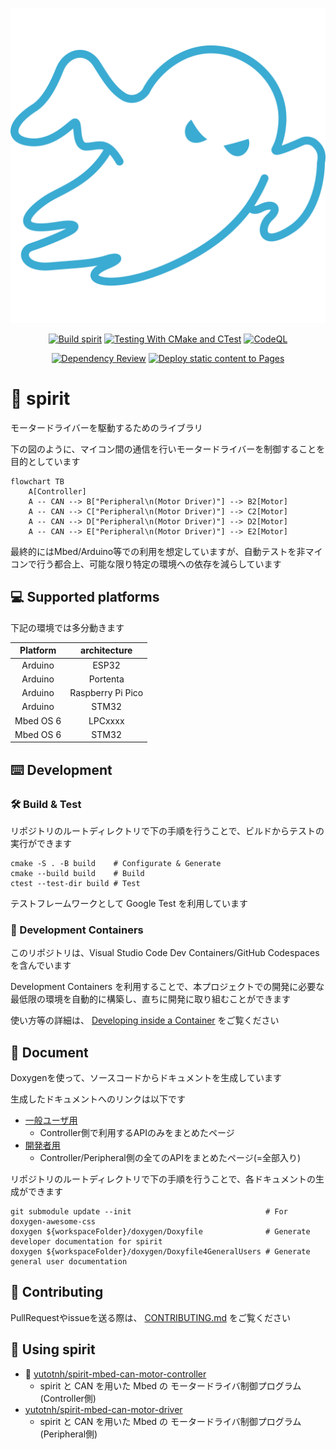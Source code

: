 <div align="center">

![Icon](./images/icon.svg)

[![Build spirit](https://github.com/yutotnh/spirit/actions/workflows/build.yml/badge.svg?branch=main)](https://github.com/yutotnh/spirit/actions/workflows/build.yml)
[![Testing With CMake and CTest](https://github.com/yutotnh/spirit/actions/workflows/cmake-test.yml/badge.svg?branch=main)](https://github.com/yutotnh/spirit/actions/workflows/cmake-test.yml)
[![CodeQL](https://github.com/yutotnh/spirit/actions/workflows/codeql.yml/badge.svg?=branch=main)](https://github.com/yutotnh/spirit/actions/workflows/codeql.yml)

[![Dependency Review](https://github.com/yutotnh/spirit/actions/workflows/dependency-review.yml/badge.svg?=branch=main)](https://github.com/yutotnh/spirit/actions/workflows/dependency-review.yml)
[![Deploy static content to Pages](https://github.com/yutotnh/spirit/actions/workflows/deploy-static.yml/badge.svg?=branch=main)](https://github.com/yutotnh/spirit/actions/workflows/deploy-static.yml)

</div>

# 👻 spirit

モータードライバーを駆動するためのライブラリ

下の図のように、マイコン間の通信を行いモータードライバーを制御することを目的としています

```mermaid
flowchart TB
    A[Controller]
    A -- CAN --> B["Peripheral\n(Motor Driver)"] --> B2[Motor]
    A -- CAN --> C["Peripheral\n(Motor Driver)"] --> C2[Motor]
    A -- CAN --> D["Peripheral\n(Motor Driver)"] --> D2[Motor]
    A -- CAN --> E["Peripheral\n(Motor Driver)"] --> E2[Motor]
```

最終的にはMbed/Arduino等での利用を想定していますが、自動テストを非マイコンで行う都合上、可能な限り特定の環境への依存を減らしています


## 💻 Supported platforms

下記の環境では多分動きます

| Platform  |   architecture    |
| :-------: | :---------------: |
|  Arduino  |       ESP32       |
|  Arduino  |     Portenta      |
|  Arduino  | Raspberry Pi Pico |
|  Arduino  |       STM32       |
| Mbed OS 6 |      LPCxxxx      |
| Mbed OS 6 |       STM32       |

## ⌨️ Development

### 🛠️ Build & Test

リポジトリのルートディレクトリで下の手順を行うことで、ビルドからテストの実行ができます

```shell
cmake -S . -B build    # Configurate & Generate
cmake --build build    # Build
ctest --test-dir build # Test
```

テストフレームワークとして Google Test を利用しています

### 🐋 Development Containers

このリポジトリは、Visual Studio Code Dev Containers/GitHub Codespaces を含んでいます

Development Containers を利用することで、本プロジェクトでの開発に必要な最低限の環境を自動的に構築し、直ちに開発に取り組むことができます

使い方等の詳細は、 [Developing inside a Container](https://code.visualstudio.com/docs/devcontainers/containers) をご覧ください

## 📖 Document

Doxygenを使って、ソースコードからドキュメントを生成しています

生成したドキュメントへのリンクは以下です

- [一般ユーザ用](https://yutotnh.github.io/spirit/general)
  - Controller側で利用するAPIのみをまとめたページ
- [開発者用](https://yutotnh.github.io/spirit)
  - Controller/Peripheral側の全てのAPIをまとめたページ(=全部入り)

リポジトリのルートディレクトリで下の手順を行うことで、各ドキュメントの生成ができます

```shell
git submodule update --init                              # For doxygen-awesome-css
doxygen ${workspaceFolder}/doxygen/Doxyfile              # Generate developer documentation for spirit
doxygen ${workspaceFolder}/doxygen/Doxyfile4GeneralUsers # Generate general user documentation
```

## 🤝 Contributing

PullRequestやissueを送る際は、 [CONTRIBUTING.md](./CONTRIBUTING.md) をご覧ください

## 🏃 Using spirit

- 🚧 [yutotnh/spirit-mbed-can-motor-controller](https://github.com/yutotnh/spirit-mbed-can-motor-controller)
  - spirit と CAN を用いた Mbed の モータードライバ制御プログラム(Controller側)
- [yutotnh/spirit-mbed-can-motor-driver](https://github.com/yutotnh/spirit-mbed-can-motor-driver.git)
  - spirit と CAN を用いた Mbed の モータードライバ制御プログラム(Peripheral側)
